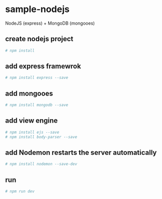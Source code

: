 # sample-nodejs
NodeJS (express) + MongoDB (mongooes)

## create nodejs project
```bash
# npm install
```
## add express framewrok
```bash
# npm install express --save
```
## add mongooes
```bash
# npm install mongodb --save
```
## add view engine
```bash
# npm install ejs --save
# npm install body-parser --save
```
## add Nodemon restarts the server automatically
```bash
# npm install nodemon --save-dev
```
## run
```bash
# npm run dev
```
